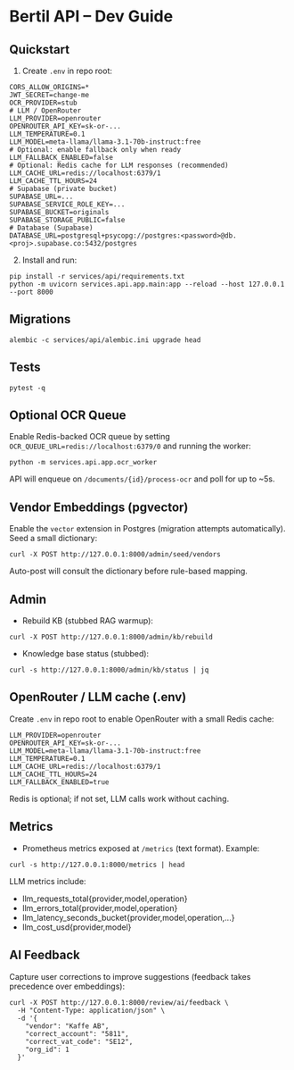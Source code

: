 # Bertil API – Dev Guide

## Quickstart

1) Create `.env` in repo root:

```
CORS_ALLOW_ORIGINS=*
JWT_SECRET=change-me
OCR_PROVIDER=stub
# LLM / OpenRouter
LLM_PROVIDER=openrouter
OPENROUTER_API_KEY=sk-or-...
LLM_TEMPERATURE=0.1
LLM_MODEL=meta-llama/llama-3.1-70b-instruct:free
# Optional: enable fallback only when ready
LLM_FALLBACK_ENABLED=false
# Optional: Redis cache for LLM responses (recommended)
LLM_CACHE_URL=redis://localhost:6379/1
LLM_CACHE_TTL_HOURS=24
# Supabase (private bucket)
SUPABASE_URL=...
SUPABASE_SERVICE_ROLE_KEY=...
SUPABASE_BUCKET=originals
SUPABASE_STORAGE_PUBLIC=false
# Database (Supabase)
DATABASE_URL=postgresql+psycopg://postgres:<password>@db.<proj>.supabase.co:5432/postgres
```

2) Install and run:

```
pip install -r services/api/requirements.txt
python -m uvicorn services.api.app.main:app --reload --host 127.0.0.1 --port 8000
```

## Migrations

```
alembic -c services/api/alembic.ini upgrade head
```

## Tests

```
pytest -q
```

## Optional OCR Queue

Enable Redis-backed OCR queue by setting `OCR_QUEUE_URL=redis://localhost:6379/0` and running the worker:

```
python -m services.api.app.ocr_worker
```

API will enqueue on `/documents/{id}/process-ocr` and poll for up to ~5s.

## Vendor Embeddings (pgvector)

Enable the `vector` extension in Postgres (migration attempts automatically). Seed a small dictionary:

```
curl -X POST http://127.0.0.1:8000/admin/seed/vendors
```

Auto-post will consult the dictionary before rule-based mapping.

## Admin

- Rebuild KB (stubbed RAG warmup):

```
curl -X POST http://127.0.0.1:8000/admin/kb/rebuild
```

- Knowledge base status (stubbed):

```
curl -s http://127.0.0.1:8000/admin/kb/status | jq
```

## OpenRouter / LLM cache (.env)

Create `.env` in repo root to enable OpenRouter with a small Redis cache:

```
LLM_PROVIDER=openrouter
OPENROUTER_API_KEY=sk-or-...
LLM_MODEL=meta-llama/llama-3.1-70b-instruct:free
LLM_TEMPERATURE=0.1
LLM_CACHE_URL=redis://localhost:6379/1
LLM_CACHE_TTL_HOURS=24
LLM_FALLBACK_ENABLED=true
```

Redis is optional; if not set, LLM calls work without caching.

## Metrics

- Prometheus metrics exposed at `/metrics` (text format). Example:

```
curl -s http://127.0.0.1:8000/metrics | head
```

LLM metrics include:

- llm_requests_total{provider,model,operation}
- llm_errors_total{provider,model,operation}
- llm_latency_seconds_bucket{provider,model,operation,...}
- llm_cost_usd{provider,model}

## AI Feedback

Capture user corrections to improve suggestions (feedback takes precedence over embeddings):

```
curl -X POST http://127.0.0.1:8000/review/ai/feedback \
  -H "Content-Type: application/json" \
  -d '{
    "vendor": "Kaffe AB",
    "correct_account": "5811",
    "correct_vat_code": "SE12",
    "org_id": 1
  }'
```



